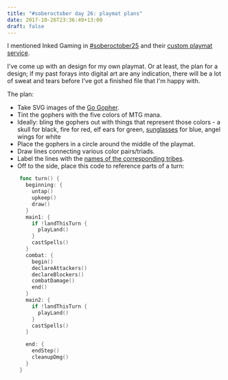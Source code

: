 ```yaml
---
title: "#soberoctober day 26: playmat plans"
date: 2017-10-26T23:36:49+13:00
draft: false
---
```


I mentioned Inked Gaming in [#soberoctober25](/posts/soberoctober25) and their [custom playmat service](https://inkedgaming.com).

I've come up with an design for my own playmat. Or at least, the plan for a design; if my past forays into digital art are any indication, there
will be a lot of sweat and tears before I've got a finished file that I'm happy with.

The plan:

* Take SVG images of the [Go Gopher](https://github.com/egonelbre/gophers).
* Tint the gophers with the five colors of MTG mana.  
* Ideally: bling the gophers out with things that represent those colors - a skull for black, fire for red, elf ears for green, [sunglasses](/images/dwi.gif) for blue, angel wings for white
* Place the gophers in a circle around the middle of the playmat.  
* Draw lines connecting various color pairs/triads.
* Label the lines with the [names of the corresponding tribes](https://boardgames.stackexchange.com/questions/11550/what-are-the-names-for-magics-different-colour-combinations/11563).  
* Off to the side, place this code to reference parts of a turn:

```go
    func turn() {
      beginning: {
        untap()
        upkeep()
        draw()
      }
      main1: {
        if !landThisTurn {
          playLand()
        }
        castSpells()
      }
      combat: {
        begin()
        declareAttackers()
        declareBlockers()
        combatDamage()
        end()
      }
      main2: {
        if !landThisTurn {
          playLand()
        }
        castSpells()
      }

      end: {
        endStep()
        cleanupDmg()
      }
    }
```
